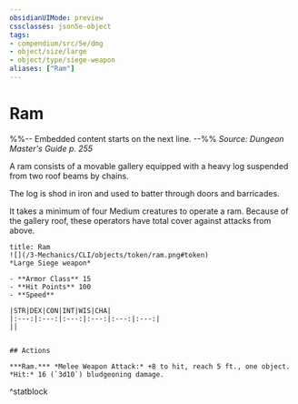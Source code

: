 ```yaml
---
obsidianUIMode: preview
cssclasses: json5e-object
tags:
- compendium/src/5e/dmg
- object/size/large
- object/type/siege-weapon
aliases: ["Ram"]
---
```

# Ram
%%-- Embedded content starts on the next line. --%%
*Source: Dungeon Master's Guide p. 255*  

A ram consists of a movable gallery equipped with a heavy log suspended from two roof beams by chains.

The log is shod in iron and used to batter through doors and barricades.

It takes a minimum of four Medium creatures to operate a ram. Because of the gallery roof, these operators have total cover against attacks from above.

```ad-statblock
title: Ram
![](/3-Mechanics/CLI/objects/token/ram.png#token)
*Large Siege weapon*

- **Armor Class** 15 
- **Hit Points** 100 
- **Speed** 

|STR|DEX|CON|INT|WIS|CHA|
|:---:|:---:|:---:|:---:|:---:|:---:|
||


## Actions

***Ram.*** *Melee Weapon Attack:* +8 to hit, reach 5 ft., one object. *Hit:* 16 (`3d10`) bludgeoning damage.
```
^statblock